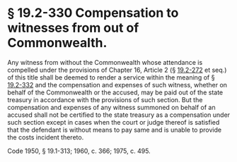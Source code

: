 # § 19.2-330 Compensation to witnesses from out of Commonwealth.

<p>Any witness from without the Commonwealth whose attendance is compelled under the provisions of Chapter 16, Article 2 (§ <a href='http://law.lis.virginia.gov/vacode/19.2-272/'>19.2-272</a> et seq.) of this title shall be deemed to render a service within the meaning of § <a href='http://law.lis.virginia.gov/vacode/19.2-332/'>19.2-332</a> and the compensation and expenses of such witness, whether on behalf of the Commonwealth or the accused, may be paid out of the state treasury in accordance with the provisions of such section. But the compensation and expenses of any witness summoned on behalf of an accused shall not be certified to the state treasury as a compensation under such section except in cases when the court or judge thereof is satisfied that the defendant is without means to pay same and is unable to provide the costs incident thereto.</p><p>Code 1950, § 19.1-313; 1960, c. 366; 1975, c. 495.</p>